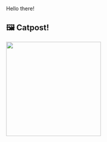 Hello there!



## 🖼️ Catpost!

<sub>
    <img src="https://cdn2.thecatapi.com/images/e9m.jpg" height="256">
</sub>

